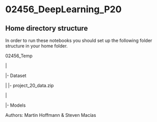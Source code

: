 # 02456_DeepLearning_P20

## Home directory structure

In order to run these notebooks you should set up the following folder structure in your home folder.

02456_Temp

|

|- Dataset

|    |- project_20_data.zip

|

|- Models


Authors: Martin Hoffmann & Steven Macías	
